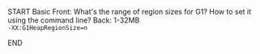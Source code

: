 START
Basic
Front: What's the range of region sizes for G1? How to set it using the command line?
Back: 
1-32MB  
`-XX:G1HeapRegionSize=n`
<!--ID: 1745138723655-->
END
